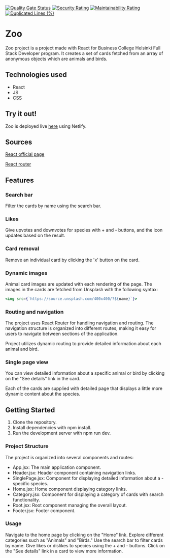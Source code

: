 [![Quality Gate Status](https://sonarcloud.io/api/project_badges/measure?project=JerryUusis_zoo&metric=alert_status)](https://sonarcloud.io/summary/new_code?id=JerryUusis_zoo)
[![Security Rating](https://sonarcloud.io/api/project_badges/measure?project=JerryUusis_zoo&metric=security_rating)](https://sonarcloud.io/summary/new_code?id=JerryUusis_zoo)
[![Maintainability Rating](https://sonarcloud.io/api/project_badges/measure?project=JerryUusis_zoo&metric=sqale_rating)](https://sonarcloud.io/summary/new_code?id=JerryUusis_zoo)
[![Duplicated Lines (%)](https://sonarcloud.io/api/project_badges/measure?project=JerryUusis_zoo&metric=duplicated_lines_density)](https://sonarcloud.io/summary/new_code?id=JerryUusis_zoo)

# Zoo

Zoo project is a project made with React for Business College Helsinki Full Stack Developer program. It creates a set of cards fetched from an array of anonymous objects which are animals and birds.

## Technologies used

- React
- JS
- CSS

## Try it out!

Zoo is deployed live [here](https://6586c4e856d7347bb8d1a1ba--roaring-boba-c5352c.netlify.app/) using Netlify.

## Sources

[React official page](https://react.dev/)

[React router](https://reactrouter.com/en/main)

## Features

### Search bar

Filter the cards by name using the search bar.

### Likes

Give upvotes and downvotes for species with + and - buttons, and the icon updates based on the result.

### Card removal

Remove an individual card by clicking the 'x' button on the card.

### Dynamic images

Animal card images are updated with each rendering of the page. The images in the cards are fetched from Unsplash with the following syntax:

```jsx
<img src={`https://source.unsplash.com/400x400/?${name}`}>
```

### Routing and navigation

The project uses React Router for handling navigation and routing. The navigation structure is organized into different routes, making it easy for users to navigate between sections of the application.

Project utilizes dynamic routing to provide detailed information about each animal and bird. 

### Single page view

You can view detailed information about a specific animal or bird by clicking on the "See details" link in the card.

Each of the cards are supplied with detailed page that displays a little more dynamic content about the species.

## Getting Started

1. Clone the repository.
2. Install dependencies with npm install.
3. Run the development server with npm run dev.

### Project Structure

The project is organized into several components and routes:

- App.jsx: The main application component.
- Header.jsx: Header component containing navigation links.
- SinglePage.jsx: Component for displaying detailed information about a - specific species.
- Home.jsx: Home component displaying category links.
- Category.jsx: Component for displaying a category of cards with search functionality.
- Root.jsx: Root component managing the overall layout.
- Footer.jsx: Footer component.

### Usage

Navigate to the home page by clicking on the "Home" link.
Explore different categories such as "Animals" and "Birds."
Use the search bar to filter cards by name.
Give likes or dislikes to species using the + and - buttons.
Click on the "See details" link in a card to view more information.
